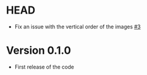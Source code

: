 # HEAD
-   Fix an issue with the vertical order of the images [#3](https://github.com/Cr3sp1/RayTracer/pull/4)

# Version 0.1.0

-   First release of the code